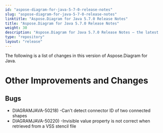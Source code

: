 ```yaml
---
id: "aspose-diagram-for-java-5-7-0-release-notes"
slug: "aspose-diagram-for-java-5-7-0-release-notes"
linktitle: "Aspose.Diagram for Java 5.7.0 Release Notes"
title: "Aspose.Diagram for Java 5.7.0 Release Notes"
weight: 30
description: "Aspose.Diagram for Java 5.7.0 Release Notes – the latest updates and fixes."
type: "repository"
layout: "release"
---
```


The following is a list of changes in this version of Aspose.Diagram for Java.
# **Other Improvements and Changes**
## **Bugs**
- DIAGRAMJAVA-50218) -Can't detect connector ID of two connected shapes
- DIAGRAMJAVA-50220) -Invisible value property is not correct when retrieved from a VSS stencil file
